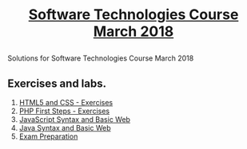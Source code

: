 # <a href="https://softuni.bg/trainings/1787/software-technologies-march-2018" rel="Software Technologies Course March 2018 "><p align="center">Software Technologies Course March 2018<p>
</a>
Solutions for Software Technologies Course March 2018

## Exercises and labs.
1. <a href="https://github.com/delian1986/Software-Technologies-Course-March-2018/tree/master/HTML%20CSS/HTML%20CSS%20Lab" >HTML5 and CSS - Exercises</a> 
2. <a href="https://github.com/delian1986/Software-Technologies-Course-March-2018/tree/master/PHP" >PHP First Steps - Exercises</a> 
3. <a href="https://github.com/delian1986/Software-Technologies-Course-March-2018/tree/master/JavaScript" > JavaScript Syntax and Basic Web </a> 
4. <a href="https://github.com/delian1986/Software-Technologies-Course-March-2018/tree/master/Java" > Java Syntax and Basic Web </a> 
5. <a href="https://github.com/delian1986/Software-Technologies-Course-March-2018/tree/master/Exam%20Preparation" > Exam Preparation </a> 

